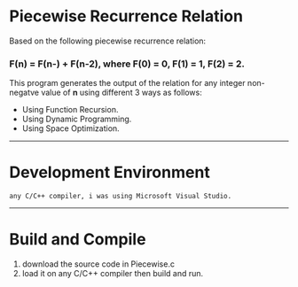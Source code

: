 # Piecewise Recurrence Relation
Based on the following piecewise recurrence relation:
### F(n) = F(n-) + F(n-2), where F(0) = 0, F(1) = 1, F(2) = 2.
This program generates the output of the relation for any integer non-negatve value of **n** using different 3 ways as follows:
* Using Function Recursion.
* Using Dynamic Programming.
* Using Space Optimization.

<hr>

# Development Environment
```
any C/C++ compiler, i was using Microsoft Visual Studio.
```

<hr>

# Build and Compile
1. download the source code in Piecewise.c
2. load it on any C/C++ compiler then build and run.



